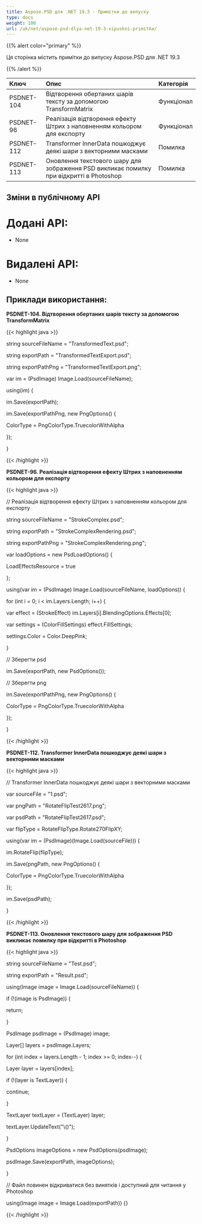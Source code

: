 ```yaml
---
title: Aspose.PSD для .NET 19.3 - Примітки до випуску
type: docs
weight: 100
url: /uk/net/aspose-psd-dlya-net-19-3-vipusknі-prіmіtkи/
---
```


{{% alert color="primary" %}} 

Ця сторінка містить примітки до випуску Aspose.PSD для .NET 19.3

{{% /alert %}} 

|**Ключ**|**Опис**|**Категорія**|
| :- | :- | :- |
|PSDNET-104|Відтворення обертаних шарів тексту за допомогою TransformMatrix|Функціонал|
|PSDNET-96|Реалізація відтворення ефекту Штрих з наповненням кольором для експорту|Функціонал|
|PSDNET-112|Transformer InnerData пошкоджує деякі шари з векторними масками|Помилка|
|PSDNET-113|Оновлення текстового шару для зображення PSD викликає помилку при відкритті в Photoshop|Помилка|

## **Зміни в публічному API**
# **Додані API:**
- None
# **Видалені API:**
- None

## **Приклади використання:**
**PSDNET-104. Відтворення обертаних шарів тексту за допомогою TransformMatrix**

{{< highlight java >}}

 string sourceFileName = "TransformedText.psd";

string exportPath = "TransformedTextExport.psd";

string exportPathPng = "TransformedTextExport.png";

var im = (PsdImage) Image.Load(sourceFileName);

using(im) {

 im.Save(exportPath);

 im.Save(exportPathPng, new PngOptions() {

  ColorType = PngColorType.TruecolorWithAlpha

 });

}      

{{< /highlight >}}

**PSDNET-96. Реалізація відтворення ефекту Штрих з наповненням кольором для експорту**

{{< highlight java >}}

  // Реалізація відтворення ефекту Штрих з наповненням кольором для експорту

 string sourceFileName = "StrokeComplex.psd";

 string exportPath = "StrokeComplexRendering.psd";

 string exportPathPng = "StrokeComplexRendering.png";

 var loadOptions = new PsdLoadOptions() {

  LoadEffectsResource = true

 };

 using(var im = (PsdImage) Image.Load(sourceFileName, loadOptions)) {

  for (int i = 0; i < im.Layers.Length; i++) {

   var effect = (StrokeEffect) im.Layers[i].BlendingOptions.Effects[0];

   var settings = (ColorFillSettings) effect.FillSettings;

   settings.Color = Color.DeepPink;

  }

  // Зберегти psd

  im.Save(exportPath, new PsdOptions());

  // Зберегти png

  im.Save(exportPathPng, new PngOptions() {

   ColorType = PngColorType.TruecolorWithAlpha

  });

 }         

{{< /highlight >}}

**PSDNET-112. Transformer InnerData пошкоджує деякі шари з векторними масками**

{{< highlight java >}}

 // Transformer InnerData пошкоджує деякі шари з векторними масками

var sourceFile = "1.psd";

var pngPath = "RotateFlipTest2617.png";

var psdPath = "RotateFlipTest2617.psd";

var flipType = RotateFlipType.Rotate270FlipXY;

using(var im = (PsdImage)(Image.Load(sourceFile))) {

 im.RotateFlip(flipType);

 im.Save(pngPath, new PngOptions() {

  ColorType = PngColorType.TruecolorWithAlpha

 });

 im.Save(psdPath);

}

{{< /highlight >}}

**PSDNET-113. Оновлення текстового шару для зображення PSD викликає помилку при відкритті в Photoshop**

{{< highlight java >}}

 string sourceFileName = "Test.psd";

string exportPath = "Result.psd";

using(Image image = Image.Load(sourceFileName)) {

 if (!(image is PsdImage)) {

  return;

 }

 PsdImage psdImage = (PsdImage) image;

 Layer[] layers = psdImage.Layers;

 for (int index = layers.Length - 1; index >= 0; index--) {

  Layer layer = layers[index];

  if (!(layer is TextLayer)) {

   continue;

  }

  TextLayer textLayer = (TextLayer) layer;

  textLayer.UpdateText("\\()");

 }

 PsdOptions imageOptions = new PsdOptions(psdImage);

 psdImage.Save(exportPath, imageOptions);

}

// Файл повинен відкриватися без винятків і доступний для читання у Photoshop

using(Image image = Image.Load(exportPath)) {}

{{< /highlight >}}
